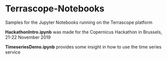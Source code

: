 # Terrascope-Notebooks
Samples for the Jupyter Notebooks running on the Terrascope platform

<b>HackathonIntro.ipynb</b> was made for the Copernicus Hackathon in Brussels, 21-22 November 2019

<b>TimeseriesDemo.ipynb</b> provides some insight in how to use the time series service
